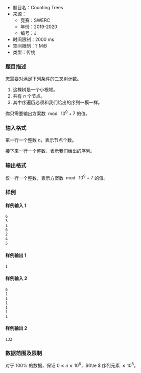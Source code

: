 - 题目名：Counting Trees
- 来源：
  - 竞赛：SWERC
  - 年份：2019-2020
  - 编号：J
- 时间限制：2000 ms
- 空间限制：? MiB
- 类型：传统

### 题目描述
您需要对满足下列条件的二叉树计数。

1. 这棵树是一个小根堆。
1. 共有 $n$ 个节点。
1. 其中序遍历必须和我们给出的序列一模一样。

你只需要输出方案数 $\bmod \ 10^9+7$ 的值。

### 输入格式
第一行一个整数 $n$，表示节点个数。

接下来一行一个整数，表示我们给出的序列。

### 输出格式
仅一行一个整数，表示方案数 $\bmod \ 10^9+7$ 的值。

### 样例
#### 样例输入 1
```
6
3
1
6
2
4
5
```
#### 样例输出 1
```
1
```
#### 样例输入 2
```
6
1
1
1
1
1
1
```
#### 样例输出 2
```
132
```
### 数据范围及限制
对于 $100\%$ 的数据，保证 $0\le n\le 10^6$，$0\le $ 序列元素 $\le 10^6$。
